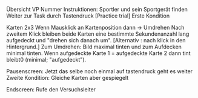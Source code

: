 Übersicht
VP Nummer
Instruktionen: Sportler und sein Sportgerät finden
Weiter zur Task durch Tastendruck
[Practice trial]
Erste Kondition

Karten 2x3
Wenn Mausklick an Kartenposition dann -> Umdrehen
Nach zweitem Klick bleiben beide Karten eine bestimmte Sekundenanzahl lang aufgedeckt und "drehen sich danach um". [Alternativ : nach klick in den Hintergrund.]
Zum Umdrehen: Bild maximal tinten und zum Aufdecken minimal tinten. 
Wenn aufgedeckte Karte 1 = aufgedeckte Karte 2 dann tint bleibt0 (minimal; "aufgedeckt"). 

Pausenscreen: Jetzt das selbe noch einmal auf tastendruck geht es weiter
Zweite Kondition:
Gleiche Karten aber gespiegelt

Endscreen: Rufe den Versuchsleiter

